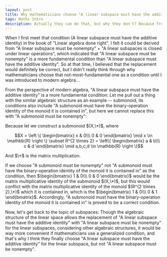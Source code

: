 ```yaml
---
layout: post
title: Why mathematicians choose "A linear subspace must have the additive identity" as one of the condition of the linear subspace but not "A linear subspace must be nonempty" ?
tags: Maths Intro
description: Actually they can do that, but why they don't? Because from the perspective of modern algebra...
---
```


When I first meet that condition (A linear subspace must have the additive identity) in the book of "Linear algebra done right", I felt it could be derived from "A linear subspace must be nonempty" + "A linear subspaces is closed under linear operations", which indicated that "A linear subspace must be nonempty" is a more fundamental condition than "A linear subspace must have the additive identity". So at that time, I believed that the replacement would definitely be correct, but I didn't really think through why mathematicians choose that not-most-fundamental one as a condition until I was introduced to modern algebra...

From the perspective of modern algebra, "A linear subspace must have the additive identity" is a more fundamental condition: Let me pull out a thing with the similar algebraic structure as an example -- submonoid, its conditions also include "A submonoid must have the binary-operation identity of the monoid it is contained in", but here we cannot replace this with "A submonoid must be nonempty":

Because let we construct a submonoid $(X,\*)$, where

$$X = \left \{  \begin{bmatrix} x  & 0\\\ 0 & 0 \end{bmatrix} \mid x \in \mathbb{R} \right \}  \subset  R^{2 \times 2} = \left\{  \begin{bmatrix} a  & b\\\ c & d \end{bmatrix} \mid a,b,c,d \in \mathbb{R}  \right \}$$

And $\*$ is the matrix multiplication.

If we choose "A submonoid must be nonempty" not "A submonoid must have the binary-operation identity of the monoid it is contained in" as the condition, then $\begin{bmatrix} 1  & 0\\\ 0 & 0 \end{bmatrix}$ would be the matrix multiplicative identity of the submonoid $(X,\*)$, but this would conflict with the matrix multiplicative identity of the monoid $(R^{2 \times 2},\*)$ which it is contained in, which is the $\begin{bmatrix} 1  & 0\\\ 0 & 1 \end{bmatrix}$. Accordingly, "A submonoid must have the binary-operation identity of the monoid it is contained in" is proved to be a correct condition.

Now, let's get back to the topic of subspaces: Though the algebraic structure of the linear space allows the replacement of "A linear subspace must have the additive identity" with "A linear subspace must be nonempty" for the linear subspaces, considering other algebraic structures, it would be way more convenient if mathematicians use a generalized condition, and that's why I think they finally choose "A linear subspace must have the additive identity" for the linear subspace, but not "A linear subspace must be nonempty".
